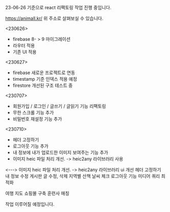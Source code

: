 23-06-26 기준으로 react 리팩토링 작업 진행 중입니다.

https://animall.kr/
위 주소로 살펴보실 수 있습니다.

<230626>
- firebase 8- > 9 마이그레이션
- 라우터 적용
- 기존 UI 적용

<230627>
- firebase 새로운 프로젝트로 연동
- timestamp 기준 인덱스 적용 예정
- firestore 개선된 구조 테스트 중

<230707>
- 회원가입 / 로그인 / 글쓰기 / 글읽기 기능 리팩토링
- 무한 스크롤 기능 추가
- 비밀번호 재설정 기능 추가

<230710>
- 헤더 고정하기
- 로그아웃 기능 추가
- 내 정보에 내가 업로드한 이미지 보여주는 기능 추가
- 이미지 heic 파일 처리 개선. -> heic2any 라이브러리 사용

<--->
이미지 heic 파일 처리 개선. -> heic2any 라이브러리
ui 개선
헤더 고정하기
내 정보 수정
게시판 글 수정, 삭제
지역별 산책 날씨 체크
로그아웃 기능
미디어 쿼리 최적화

여행 지도
쇼핑몰 구축
훈련사 매칭

작업 이루어질 예정입니다.
